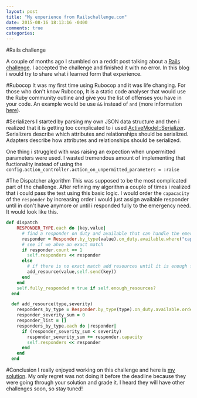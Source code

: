 ```yaml
---
layout: post
title: "My experience from Railschallenge.com"
date: 2015-08-16 18:13:16 -0400
comments: true
categories: 
---
```


#Rails challenge

A couple of months ago I stumbled on a reddit post talking about a [Rails challenge](http://railschallenge.com/). I accepted the challenge and finished it with no error. In this blog i would try to share what i learned form that experience.

#Rubocop
It was my first time using Rubocop and it was life changing. For those who don't know Rubocop, It is a static code analyser that would use the Ruby community outline and give you the list of offenses you have in your code. An example would be use `&&` instead of `and` (more information [here](http://devblog.avdi.org/2010/08/02/using-and-and-or-in-ruby/)).

#Serializers
I started by parsing my own JSON data structure and then i realized that it is getting too complicated to i used [ActiveModel::Serializer](https://github.com/rails-api/active_model_serializers). Serializers describe which attributes and relationships should be serialized. Adapters describe how attributes and relationships should be serialized.

One thing i struggled with was raising an expection when unpermitted parameters were used. I wasted tremendous amount of implementing that fuctionality instead of using the `config.action_controller.action_on_unpermitted_parameters = :raise`

#The Dispatcher algorithm
This was supposed to be the most complicated part of the challenge. After refining my algorithm a couple of times i realized that i could pass the test using this basic logic. I would order the `capacacity` of the `responder` by increasing order i would just assign available responder until in don't have anymore or until i responded fully to the emergency need. It would look like this.

```ruby
def dispatch
    RESPONDER_TYPE.each do |key,value|
      # find a responder on duty and available that can handle the emergency on his own
      responder = Responder.by_type(value).on_duty.available.where("capacity = ?", self.send(key))
      # see if we ahve an exact match
      if responder.count == 1
        self.responders << responder
      else
        # if there is no exact match add resources until it is enough for the emergency severity
        add_resource(value,self.send(key))
      end
    end
    self.fully_responded = true if self.enough_resources?
  end

  def add_resource(type,severity)
    responders_by_type = Responder.by_type(type).on_duty.available.order(capacity: :desc)
    responder_severity_sum = 0
    responder_list = []
    responders_by_type.each do |responder|
      if (responder_severity_sum < severity)
        responder_severity_sum += responder.capacity
        self.responders << responder
      end
    end
  end
```

#Conclusion
I really enjoyed working on this challenge and here is [my solution](https://github.com/bennacer860/railschallenge-city-watch). My only regret was not doing it before the deadline because they were going through your solution and grade it. I heard they will have other challenges soon, so stay tuned!
